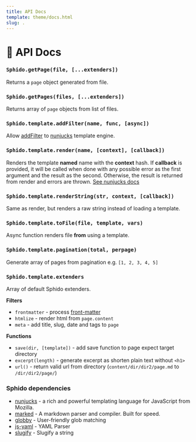 ```yaml
---
title: API Docs
template: theme/docs.html
slug: .
---
```

 
# 🚀 API Docs


### `Sphido.getPage(file, [...extenders])` 

Returns a `page` object generated from file.

### `Sphido.getPages(files, [...extenders])`

Returns array of `page` objects from list of files.  

### `Sphido.template.addFilter(name, func, [async])`

Allow [addFilter](https://mozilla.github.io/nunjucks/api.html#getfilter) to [nunjucks](https://mozilla.github.io/nunjucks) template engine.

### `Sphido.template.render(name, [context], [callback])`

Renders the template **named** name with the **context** hash. If **callback** is provided, 
it will be called when done with any possible error as the first argument and the 
result as the second. Otherwise, the result is returned from render and 
errors are thrown. [See nunjucks docs](https://mozilla.github.io/nunjucks/api.html#render) 

### `Sphido.template.renderString(str, context, [callback])`

Same as render, but renders a raw string instead of loading a template.

### `Sphido.template.toFile(file, template, vars)`

Async function renders file **from** using a template.  

### `Sphido.template.pagination(total, perpage)`

Generate array of pages from pagination e.g. `[1, 2, 3, 4, 5]`

### `Sphido.template.extenders`

Array of default Sphido extenders.

**Filters**

* `frontmatter` - process [front-matter](https://jekyllrb.com/docs/front-matter/) 
* `htmlize` - render html from `page.content`
* `meta` - add title, slug, date and tags to `page`  

**Functions**

* `save(dir, [template])` - add save function to page expect target directory
* `excerpt(length)` - generate excerpt as shorten plain text without `<h1>`
* `url()` - return valid url from directory (`content/dir/dir2/page.md` to️ `/dir/dir2/page/`)  

### Sphido dependencies

* [nunjucks](https://mozilla.github.io/nunjucks/) - a rich and powerful templating language for JavaScript from Mozilla.
* [marked](https://marked.js.org/) - A markdown parser and compiler. Built for speed.
* [globby](https://github.com/sindresorhus/globby) - User-friendly glob matching
* [js-yaml](https://github.com/nodeca/js-yaml) - YAML Parser 
* [slugify](https://github.com/sindresorhus/slugify) - Slugify a string

